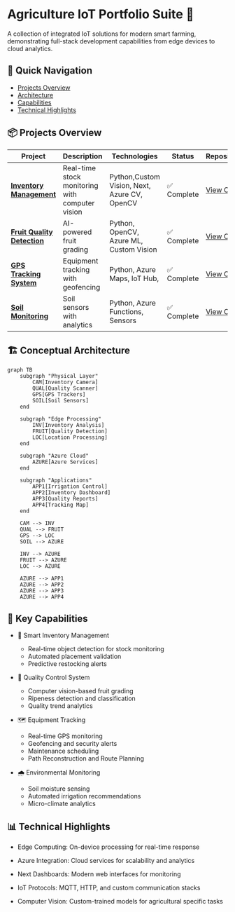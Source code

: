 # Agriculture IoT Portfolio Suite 🚜

A collection of integrated IoT solutions for modern smart farming, demonstrating full-stack development capabilities from edge devices to cloud analytics.

## 🚀 Quick Navigation
- [Projects Overview](#projects-overview)
- [Architecture](#conceptual-architecture) 
- [Capabilities](#key-capabilities)
- [Technical Highlights](#technical-highlights)

## 📦 Projects Overview <a id="projects-overview"></a>

| Project | Description | Technologies | Status | Repository |
|---------|-------------|--------------|--------|------------|
| [**Inventory Management**](https://github.com/iot-aicha/stock-counter.git) | Real-time stock monitoring with computer vision | Python,Custom Vision, Next, Azure CV, OpenCV | ✅ Complete | [View Code](https://github.com/iot-aicha/stock-counter.git) |
| [**Fruit Quality Detection**](https://github.com/iot-aicha/fruit-quality-detector.gi) | AI-powered fruit grading | Python, OpenCV, Azure ML, Custom Vision| ✅ Complete | [View Code](https://github.com/iot-aicha/fruit-quality-detector.git) |
| [**GPS Tracking System**]([equipment-tracking/](https://github.com/iot-aicha/gps-tracking-app.git)) | Equipment tracking with geofencing | Python, Azure Maps, IoT Hub, | ✅ Complete | [View Code](https://github.com/iot-aicha/gps-tracking-app.git) |
| [**Soil Monitoring**](https://github.com/iot-aicha/soil-moisture-iot.git) | Soil sensors with analytics | Python, Azure Functions, Sensors | ✅ Complete | [View Code](https://github.com/iot-aicha/soil-moisture-iot.git) |


## 🏗️ Conceptual Architecture <a id="conceptual-architecture"></a>

```mermaid
graph TB
    subgraph "Physical Layer"
        CAM[Inventory Camera]
        QUAL[Quality Scanner]
        GPS[GPS Trackers]
        SOIL[Soil Sensors]
    end

    subgraph "Edge Processing"
        INV[Inventory Analysis]
        FRUIT[Quality Detection]
        LOC[Location Processing]
    end

    subgraph "Azure Cloud"
        AZURE[Azure Services]
    end

    subgraph "Applications"
        APP1[Irrigation Control]
        APP2[Inventory Dashboard]
        APP3[Quality Reports]
        APP4[Tracking Map]
    end

    CAM --> INV
    QUAL --> FRUIT
    GPS --> LOC
    SOIL --> AZURE
    
    INV --> AZURE
    FRUIT --> AZURE
    LOC --> AZURE
    
    AZURE --> APP1
    AZURE --> APP2
    AZURE --> APP3
    AZURE --> APP4
```

## 🎯 Key Capabilities <a id="key-capabilities"></a>
- 🌾 Smart Inventory Management
  * Real-time object detection for stock monitoring
  * Automated placement validation
  * Predictive restocking alerts

- 🍎 Quality Control System
  * Computer vision-based fruit grading
  * Ripeness detection and classification
  * Quality trend analytics

- 🗺️ Equipment Tracking
  * Real-time GPS monitoring
  * Geofencing and security alerts
  * Maintenance scheduling
  * Path Reconstruction and Route Planning
 
- 🌧️ Environmental Monitoring
  * Soil moisture sensing
  * Automated irrigation recommendations
  * Micro-climate analytics
 
## 📊 Technical Highlights <a id="technical-highlights"></a>
- Edge Computing: On-device processing for real-time response

- Azure Integration: Cloud services for scalability and analytics

- Next Dashboards: Modern web interfaces for monitoring

- IoT Protocols: MQTT, HTTP, and custom communication stacks

- Computer Vision: Custom-trained models for agricultural specific tasks
